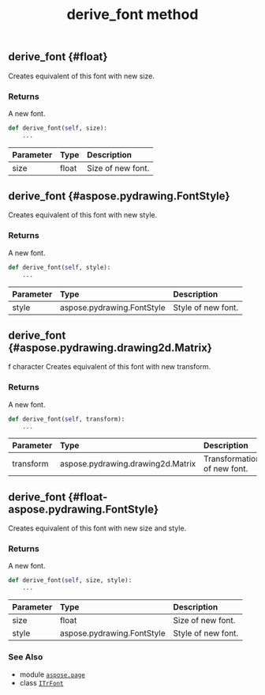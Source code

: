 ﻿---
title: derive_font method
second_title: Aspose.Page for Python via .NET API References
description: 
type: docs
weight: 30
url: /python-net/aspose.page/itrfont/derive_font/
is_root: false
---

## derive_font {#float}

Creates equivalent of this font with new size.


### Returns 


A new font.


```python
def derive_font(self, size):
    ...
```


| Parameter | Type | Description |
| :- | :- | :- |
| size | float | Size of new font. |


## derive_font {#aspose.pydrawing.FontStyle}

Creates equivalent of this font with new style.


### Returns 


A new font.


```python
def derive_font(self, style):
    ...
```


| Parameter | Type | Description |
| :- | :- | :- |
| style | aspose.pydrawing.FontStyle | Style of new font. |


## derive_font {#aspose.pydrawing.drawing2d.Matrix}

f character
Creates equivalent of this font with new transform.


### Returns 


A new font.


```python
def derive_font(self, transform):
    ...
```


| Parameter | Type | Description |
| :- | :- | :- |
| transform | aspose.pydrawing.drawing2d.Matrix | Transformation of new font. |


## derive_font {#float-aspose.pydrawing.FontStyle}

Creates equivalent of this font with new size and style.


### Returns 


A new font.


```python
def derive_font(self, size, style):
    ...
```


| Parameter | Type | Description |
| :- | :- | :- |
| size | float | Size of new font. |
| style | aspose.pydrawing.FontStyle | Style of new font. |



### See Also
* module [`aspose.page`](../../)
* class [`ITrFont`](/page/python-net/aspose.page/itrfont)
